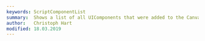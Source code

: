 ```yaml
---
keywords: ScriptComponentList
summary:  Shows a list of all UIComponents that were added to the Canvas.
author:   Christoph Hart
modified: 18.03.2019
---
```

  